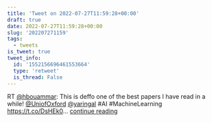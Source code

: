 ```yaml
---
title: 'Tweet on 2022-07-27T11:59:28+00:00'
draft: true
date: 2022-07-27T11:59:28+00:00
slug: '202207271159'
tags:
  - tweets
is_tweet: true
tweet_info:
  id: '1552156696461553664'
  type: 'retweet'
  is_thread: False
---
```




RT [@hbouammar](https://x.com/hbouammar): This is deffo one of the best papers I have read in a while! [@UniofOxford](https://x.com/UniofOxford) [@yaringal](https://x.com/yaringal) #AI #MachineLearning <https://t.co/DsHEk0>… [continue reading](https://x.com/sytelus/status/1552156696461553664)
